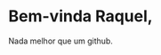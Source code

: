 <!DOCTYPE html>
<html>
<head>
  <title> Page Title</title>
  </head>
  <body>
    <h1> Bem-vinda Raquel,</h1>
    <p>Nada melhor que um github.</p>
  </body>
  </html>
